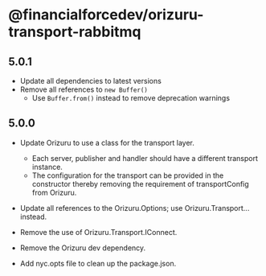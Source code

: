 # @financialforcedev/orizuru-transport-rabbitmq

## 5.0.1

- Update all dependencies to latest versions
- Remove all references to `new Buffer()`
	- Use `Buffer.from()` instead to remove deprecation warnings

## 5.0.0

- Update Orizuru to use a class for the transport layer.
	- Each server, publisher and handler should have a different transport instance.
	- The configuration for the transport can be provided in the constructor thereby removing the requirement of transportConfig from Orizuru.
- Update all references to the Orizuru.Options; use Orizuru.Transport... instead.
- Remove the use of Orizuru.Transport.IConnect.
- Remove the Orizuru dev dependency.

- Add nyc.opts file to clean up the package.json.
